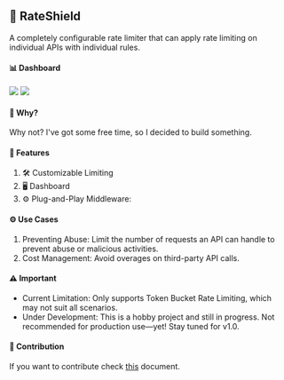 ## 🚀 RateShield

A completely configurable rate limiter that can apply rate limiting on individual APIs with individual rules.

#### 📊 Dashboard

<img src="https://raw.githubusercontent.com/x-sushant-x/Rate-Shield/main/assets/main.png"></img>
<img src="https://raw.githubusercontent.com/x-sushant-x/Rate-Shield/main/assets/Edit%20Rule.png"></img>

#### 🎯 Why?

Why not? I've got some free time, so I decided to build something.

#### 🌟 Features

1. 🛠 Customizable Limiting
2. 🖥️ Dashboard
3. ⚙️ Plug-and-Play Middleware:

#### ⚙️ Use Cases

1. Preventing Abuse: Limit the number of requests an API can handle to prevent abuse or malicious activities.
2. Cost Management: Avoid overages on third-party API calls.

#### ⚠️ Important

- Current Limitation: Only supports Token Bucket Rate Limiting, which may not suit all scenarios.
- Under Development: This is a hobby project and still in progress. Not recommended for production use—yet! Stay tuned for v1.0.

#### 🤝 Contribution

If you want to contribute check [this](https://github.com/x-sushant-x/Rate-Shield/blob/main/CONTRIBUTION.md) document.
